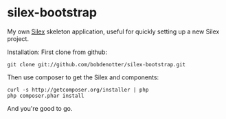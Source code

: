 silex-bootstrap
===============

My own [Silex](http://silex.sensiolabs.org/) skeleton application, useful 
for quickly setting up a new Silex project.

Installation: First clone from github:

    git clone git://github.com/bobdenotter/silex-bootstrap.git
    
Then use composer to get the Silex and components:

    curl -s http://getcomposer.org/installer | php
    php composer.phar install

And you're good to go. 

